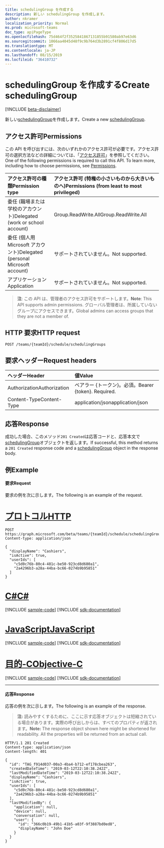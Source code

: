 ```yaml
---
title: schedulingGroup を作成する
description: 新しい schedulingGroup を作成します。
author: nkramer
localization_priority: Normal
ms.prod: microsoft-teams
doc_type: apiPageType
ms.openlocfilehash: 75d464f2f3525841867131855b91580ab97e63d6
ms.sourcegitcommit: 1066aa4045d48f9c9b764d3b2891cf4f806d17d5
ms.translationtype: MT
ms.contentlocale: ja-JP
ms.lasthandoff: 08/15/2019
ms.locfileid: "36410732"
---
```

# <a name="create-schedulinggroup"></a><span data-ttu-id="bb062-103">schedulingGroup を作成する</span><span class="sxs-lookup"><span data-stu-id="bb062-103">Create schedulingGroup</span></span>

[!INCLUDE [beta-disclaimer](../../includes/beta-disclaimer.md)]

<span data-ttu-id="bb062-104">新しい[schedulingGroup](../resources/schedulinggroup.md)を作成します。</span><span class="sxs-lookup"><span data-stu-id="bb062-104">Create a new [schedulingGroup](../resources/schedulinggroup.md).</span></span>

## <a name="permissions"></a><span data-ttu-id="bb062-105">アクセス許可</span><span class="sxs-lookup"><span data-stu-id="bb062-105">Permissions</span></span>

<span data-ttu-id="bb062-p101">この API を呼び出すには、次のいずれかのアクセス許可が必要です。アクセス許可の選択方法などの詳細については、「[アクセス許可](/graph/permissions-reference)」を参照してください。</span><span class="sxs-lookup"><span data-stu-id="bb062-p101">One of the following permissions is required to call this API. To learn more, including how to choose permissions, see [Permissions](/graph/permissions-reference).</span></span>

|<span data-ttu-id="bb062-108">アクセス許可の種類</span><span class="sxs-lookup"><span data-stu-id="bb062-108">Permission type</span></span>      | <span data-ttu-id="bb062-109">アクセス許可 (特権の小さいものから大きいものへ)</span><span class="sxs-lookup"><span data-stu-id="bb062-109">Permissions (from least to most privileged)</span></span>              |
|:--------------------|:---------------------------------------------------------|
|<span data-ttu-id="bb062-110">委任 (職場または学校のアカウント)</span><span class="sxs-lookup"><span data-stu-id="bb062-110">Delegated (work or school account)</span></span> | <span data-ttu-id="bb062-111">Group.ReadWrite.All</span><span class="sxs-lookup"><span data-stu-id="bb062-111">Group.ReadWrite.All</span></span>    |
|<span data-ttu-id="bb062-112">委任 (個人用 Microsoft アカウント)</span><span class="sxs-lookup"><span data-stu-id="bb062-112">Delegated (personal Microsoft account)</span></span> | <span data-ttu-id="bb062-113">サポートされていません。</span><span class="sxs-lookup"><span data-stu-id="bb062-113">Not supported.</span></span>    |
|<span data-ttu-id="bb062-114">アプリケーション</span><span class="sxs-lookup"><span data-stu-id="bb062-114">Application</span></span> | <span data-ttu-id="bb062-115">サポートされていません。</span><span class="sxs-lookup"><span data-stu-id="bb062-115">Not supported.</span></span> |

> <span data-ttu-id="bb062-116">**注**: この API は、管理者のアクセス許可をサポートします。</span><span class="sxs-lookup"><span data-stu-id="bb062-116">**Note**: This API supports admin permissions.</span></span> <span data-ttu-id="bb062-117">グローバル管理者は、所属していないグループにアクセスできます。</span><span class="sxs-lookup"><span data-stu-id="bb062-117">Global admins can access groups that they are not a member of.</span></span>

## <a name="http-request"></a><span data-ttu-id="bb062-118">HTTP 要求</span><span class="sxs-lookup"><span data-stu-id="bb062-118">HTTP request</span></span>

<!-- { "blockType": "ignored" } -->

```http
POST /teams/{teamId}/schedule/schedulingGroups
```

## <a name="request-headers"></a><span data-ttu-id="bb062-119">要求ヘッダー</span><span class="sxs-lookup"><span data-stu-id="bb062-119">Request headers</span></span>

| <span data-ttu-id="bb062-120">ヘッダー</span><span class="sxs-lookup"><span data-stu-id="bb062-120">Header</span></span>       | <span data-ttu-id="bb062-121">値</span><span class="sxs-lookup"><span data-stu-id="bb062-121">Value</span></span> |
|:---------------|:--------|
| <span data-ttu-id="bb062-122">Authorization</span><span class="sxs-lookup"><span data-stu-id="bb062-122">Authorization</span></span>  | <span data-ttu-id="bb062-p103">ベアラー {トークン}。必須。</span><span class="sxs-lookup"><span data-stu-id="bb062-p103">Bearer {token}. Required.</span></span>  |
| <span data-ttu-id="bb062-125">Content-Type</span><span class="sxs-lookup"><span data-stu-id="bb062-125">Content-Type</span></span>  | <span data-ttu-id="bb062-126">application/json</span><span class="sxs-lookup"><span data-stu-id="bb062-126">application/json</span></span>  |

## <a name="response"></a><span data-ttu-id="bb062-127">応答</span><span class="sxs-lookup"><span data-stu-id="bb062-127">Response</span></span>

<span data-ttu-id="bb062-128">成功した場合、このメソッド`201 Created`は応答コードと、応答本文で[schedulingGroup](../resources/schedulinggroup.md)オブジェクトを返します。</span><span class="sxs-lookup"><span data-stu-id="bb062-128">If successful, this method returns a `201 Created` response code and a [schedulingGroup](../resources/schedulinggroup.md) object in the response body.</span></span>

## <a name="example"></a><span data-ttu-id="bb062-129">例</span><span class="sxs-lookup"><span data-stu-id="bb062-129">Example</span></span>

#### <a name="request"></a><span data-ttu-id="bb062-130">要求</span><span class="sxs-lookup"><span data-stu-id="bb062-130">Request</span></span>

<span data-ttu-id="bb062-131">要求の例を次に示します。</span><span class="sxs-lookup"><span data-stu-id="bb062-131">The following is an example of the request.</span></span>

# <a name="httptabhttp"></a>[<span data-ttu-id="bb062-132">プロトコル</span><span class="sxs-lookup"><span data-stu-id="bb062-132">HTTP</span></span>](#tab/http)
<!-- {
  "blockType": "request",
  "name": "schedule-post-schedulinggroups"
}-->
```http
POST https://graph.microsoft.com/beta/teams/{teamId}/schedule/schedulingGroups
Content-type: application/json

{
  "displayName": "Cashiers",
  "isActive": true,
  "userIds": [
    "c5d0c76b-80c4-481c-be50-923cd8d680a1",
    "2a4296b3-a28a-44ba-bc66-0274b9b95851"
  ]
}
```
# <a name="ctabcsharp"></a>[<span data-ttu-id="bb062-133">C#</span><span class="sxs-lookup"><span data-stu-id="bb062-133">C#</span></span>](#tab/csharp)
[!INCLUDE [sample-code](../includes/snippets/csharp/schedule-post-schedulinggroups-csharp-snippets.md)]
[!INCLUDE [sdk-documentation](../includes/snippets/snippets-sdk-documentation-link.md)]

# <a name="javascripttabjavascript"></a>[<span data-ttu-id="bb062-134">JavaScript</span><span class="sxs-lookup"><span data-stu-id="bb062-134">JavaScript</span></span>](#tab/javascript)
[!INCLUDE [sample-code](../includes/snippets/javascript/schedule-post-schedulinggroups-javascript-snippets.md)]
[!INCLUDE [sdk-documentation](../includes/snippets/snippets-sdk-documentation-link.md)]

# <a name="objective-ctabobjc"></a>[<span data-ttu-id="bb062-135">目的-C</span><span class="sxs-lookup"><span data-stu-id="bb062-135">Objective-C</span></span>](#tab/objc)
[!INCLUDE [sample-code](../includes/snippets/objc/schedule-post-schedulinggroups-objc-snippets.md)]
[!INCLUDE [sdk-documentation](../includes/snippets/snippets-sdk-documentation-link.md)]

---


#### <a name="response"></a><span data-ttu-id="bb062-136">応答</span><span class="sxs-lookup"><span data-stu-id="bb062-136">Response</span></span>

<span data-ttu-id="bb062-137">応答の例を次に示します。</span><span class="sxs-lookup"><span data-stu-id="bb062-137">The following is an example of the response.</span></span> 

><span data-ttu-id="bb062-p104">**注:** 読みやすくするために、ここに示す応答オブジェクトは短縮されている場合があります。実際の呼び出しからは、すべてのプロパティが返されます。</span><span class="sxs-lookup"><span data-stu-id="bb062-p104">**Note:** The response object shown here might be shortened for readability. All the properties will be returned from an actual call.</span></span>
<!-- {
  "blockType": "response",
  "truncated": true,
  "@odata.type": "microsoft.graph.schedulingGroup"
} -->

```http
HTTP/1.1 201 Created
Content-type: application/json
Content-length: 401

{
  "id": "TAG_f914d037-00a3-4ba4-b712-ef178cbea263",
  "createdDateTime": "2019-03-12T22:10:38.242Z",
  "lastModifiedDateTime": "2019-03-12T22:10:38.242Z",
  "displayName": "Cashiers",
  "isActive": true,
  "userIds": [
    "c5d0c76b-80c4-481c-be50-923cd8d680a1",
    "2a4296b3-a28a-44ba-bc66-0274b9b95851"
  ],
  "lastModifiedBy": {
    "application": null,
    "device": null,
    "conversation": null,
    "user": {
      "id": "366c0b19-49b1-41b5-a03f-9f3887bd0ed8",
      "displayName": "John Doe"
    }
  }
}
```

<!-- uuid: 8fcb5dbc-d5aa-4681-8e31-b001d5168d79
2015-10-25 14:57:30 UTC -->
<!--
{
  "type": "#page.annotation",
  "description": "Creates a new schedulingGroup",
  "keywords": "",
  "section": "documentation",
  "tocPath": "",
  "suppressions": [
  ]
}
-->
